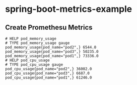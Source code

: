 # spring-boot-metrics-example

## Create Promethesu Metrics 
```
# HELP pod_memory_usage
# TYPE pod_memory_usage gauge
pod_memory_usage{pod_name="pod2",} 6544.0
pod_memory_usage{pod_name="pod3",} 50235.0
pod_memory_usage{pod_name="pod1",} 73336.0
# HELP pod_cpu_usage
# TYPE pod_cpu_usage gauge
pod_cpu_usage{pod_name="pod2",} 36002.0
pod_cpu_usage{pod_name="pod3",} 6687.0
pod_cpu_usage{pod_name="pod1",} 61246.0
```
